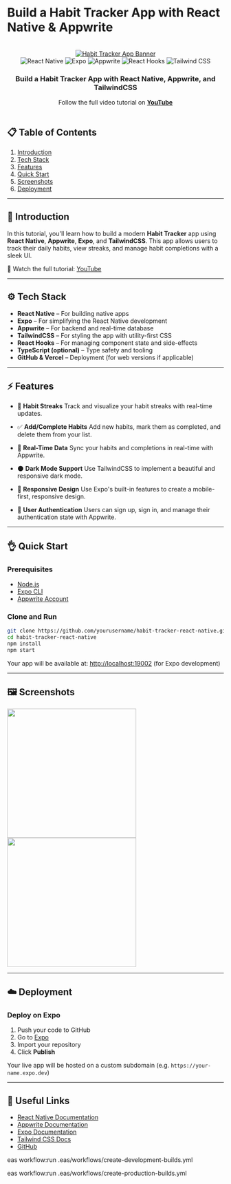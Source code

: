 # Build a Habit Tracker App with React Native & Appwrite

<div align="center">
  <br />
  <a href="https://youtu.be/YOUR_VIDEO_ID" target="_blank">
    <img src="https://github.com/user-attachments/assets/297ea017-d084-48a1-a064-513d1b6b3d0c" alt="Habit Tracker App Banner">
  </a>
  <br />
  <div>
    <img src="https://img.shields.io/badge/-React_Native-61DAFB?style=for-the-badge&logo=react&logoColor=black" alt="React Native" />
    <img src="https://img.shields.io/badge/-Expo-000000?style=for-the-badge&logo=expo&logoColor=white" alt="Expo" />
    <img src="https://img.shields.io/badge/-Appwrite-2E73D5?style=for-the-badge&logo=appwrite&logoColor=white" alt="Appwrite" />
    <img src="https://img.shields.io/badge/-React_Hooks-61DAFB?style=for-the-badge&logo=react&logoColor=black" alt="React Hooks" />
    <img src="https://img.shields.io/badge/-TailwindCSS-06B6D4?style=for-the-badge&logo=tailwindcss" alt="Tailwind CSS" />
  </div>
  <h3 align="center">Build a Habit Tracker App with React Native, Appwrite, and TailwindCSS</h3>
  <div align="center">
    Follow the full video tutorial on 
    <a href="https://youtu.be/YOUR_VIDEO_ID" target="_blank"><b>YouTube</b></a>
  </div>
  <br />
</div>

## 📋 Table of Contents

1. [Introduction](#-introduction)
2. [Tech Stack](#-tech-stack)
3. [Features](#-features)
4. [Quick Start](#-quick-start)
5. [Screenshots](#-screenshots)
6. [Deployment](#-deployment)

---

## 🚀 Introduction

In this tutorial, you'll learn how to build a modern **Habit Tracker** app using **React Native**, **Appwrite**, **Expo**, and **TailwindCSS**. This app allows users to track their daily habits, view streaks, and manage habit completions with a sleek UI. 

🎥 Watch the full tutorial: [YouTube](https://youtu.be/YOUR_VIDEO_ID)

---

## ⚙️ Tech Stack

* **React Native** – For building native apps
* **Expo** – For simplifying the React Native development
* **Appwrite** – For backend and real-time database
* **TailwindCSS** – For styling the app with utility-first CSS
* **React Hooks** – For managing component state and side-effects
* **TypeScript (optional)** – Type safety and tooling
* **GitHub & Vercel** – Deployment (for web versions if applicable)

---

## ⚡️ Features

* 🏅 **Habit Streaks**
  Track and visualize your habit streaks with real-time updates.
  
* ✅ **Add/Complete Habits**
  Add new habits, mark them as completed, and delete them from your list.

* 🔄 **Real-Time Data**
  Sync your habits and completions in real-time with Appwrite.

* 🌑 **Dark Mode Support**
  Use TailwindCSS to implement a beautiful and responsive dark mode.

* 📱 **Responsive Design**
  Use Expo's built-in features to create a mobile-first, responsive design.

* 🚀 **User Authentication**
  Users can sign up, sign in, and manage their authentication state with Appwrite.

---

## 👌 Quick Start

### Prerequisites

* [Node.js](https://nodejs.org/)
* [Expo CLI](https://docs.expo.dev/get-started/installation/)
* [Appwrite Account](https://appwrite.io/)

### Clone and Run

```bash
git clone https://github.com/yourusername/habit-tracker-react-native.git
cd habit-tracker-react-native
npm install
npm start
````

Your app will be available at: [http://localhost:19002](http://localhost:19002) (for Expo development)

---

## 🖼️ Screenshots

<img src="https://github.com/user-attachments/assets/0d93c0cb-45b1-4c7c-9b77-666ca5f08e3d" width="300" />

<img src="https://github.com/user-attachments/assets/96644c84-3381-45e6-9623-0a1d4d6f3bf0" width="300" />


---

## ☁️ Deployment

### Deploy on Expo

1. Push your code to GitHub
2. Go to [Expo](https://expo.dev/)
3. Import your repository
4. Click **Publish**

Your live app will be hosted on a custom subdomain (e.g. `https://your-name.expo.dev`)

---

## 🔗 Useful Links

* [React Native Documentation](https://reactnative.dev/)
* [Appwrite Documentation](https://appwrite.io/docs)
* [Expo Documentation](https://docs.expo.dev/)
* [Tailwind CSS Docs](https://tailwindcss.com/)
* [GitHub](https://github.com/)



eas workflow:run .eas/workflows/create-development-builds.yml

eas workflow:run .eas/workflows/create-production-builds.yml
